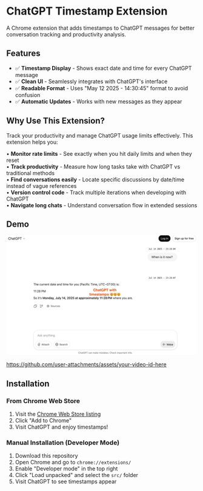 # ChatGPT Timestamp Extension

A Chrome extension that adds timestamps to ChatGPT messages for better conversation tracking and productivity analysis.

## Features

- ✅ **Timestamp Display** - Shows exact date and time for every ChatGPT message
- ✅ **Clean UI** - Seamlessly integrates with ChatGPT's interface
- ✅ **Readable Format** - Uses "May 12 2025 - 14:30:45" format to avoid confusion
- ✅ **Automatic Updates** - Works with new messages as they appear

## Why Use This Extension?

Track your productivity and manage ChatGPT usage limits effectively. This extension helps you:

• **Monitor rate limits** - See exactly when you hit daily limits and when they reset  
• **Track productivity** - Measure how long tasks take with ChatGPT vs traditional methods  
• **Find conversations easily** - Locate specific discussions by date/time instead of vague references  
• **Version control code** - Track multiple iterations when developing with ChatGPT  
• **Navigate long chats** - Understand conversation flow in extended sessions

## Demo

![ChatGPT with Timestamps](assets/screenshot.png)

https://github.com/user-attachments/assets/your-video-id-here

## Installation

### From Chrome Web Store
1. Visit the [Chrome Web Store listing](link-to-be-added)
2. Click "Add to Chrome"
3. Visit ChatGPT and enjoy timestamps!

### Manual Installation (Developer Mode)
1. Download this repository
2. Open Chrome and go to `chrome://extensions/`
3. Enable "Developer mode" in the top right
4. Click "Load unpacked" and select the `src/` folder
5. Visit ChatGPT to see timestamps appear
